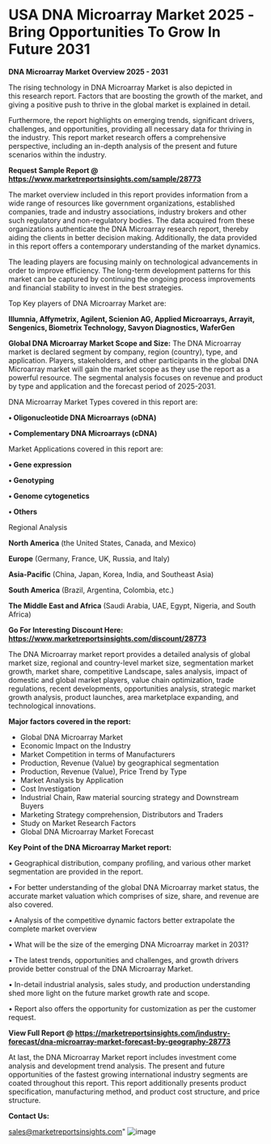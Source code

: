 # USA DNA Microarray Market 2025 -Bring Opportunities To Grow In Future 2031

<Strong> DNA Microarray Market Overview 2025 - 2031</strong>

The rising technology in DNA Microarray Market is also depicted in this research report. Factors that are boosting the growth of the market, and giving a positive push to thrive in the global market is explained in detail.

Furthermore, the report highlights on emerging trends, significant drivers, challenges, and opportunities, providing all necessary data for thriving in the industry. This report market research offers a comprehensive perspective, including an in-depth analysis of the present and future scenarios within the industry.

<strong>Request Sample Report @ <a href=https://www.marketreportsinsights.com/sample/28773>https://www.marketreportsinsights.com/sample/28773</a></strong>

The market overview included in this report provides information from a wide range of resources like government organizations, established companies, trade and industry associations, industry brokers and other such regulatory and non-regulatory bodies. The data acquired from these organizations authenticate the DNA Microarray research report, thereby aiding the clients in better decision making. Additionally, the data provided in this report offers a contemporary understanding of the market dynamics.

The leading players are focusing mainly on technological advancements in order to improve efficiency. The long-term development patterns for this market can be captured by continuing the ongoing process improvements and financial stability to invest in the best strategies.

Top Key players of DNA Microarray Market are:

<strong>Illumnia, Affymetrix, Agilent, Scienion AG, Applied Microarrays, Arrayit, Sengenics, Biometrix Technology, Savyon Diagnostics, WaferGen</strong>

<strong><b>Global DNA Microarray Market Scope and Size:</b></strong>
The DNA Microarray market is declared segment by company, region (country), type, and application. Players, stakeholders, and other participants in the global DNA Microarray market will gain the market scope as they use the report as a powerful resource. The segmental analysis focuses on revenue and product by type and application and the forecast period of 2025-2031.

DNA Microarray Market Types covered in this report are:

<strong>• Oligonucleotide DNA Microarrays (oDNA)

• Complementary DNA Microarrays (cDNA)</strong>

Market Applications covered in this report are:

<strong>• Gene expression

• Genotyping

• Genome cytogenetics

• Others</strong> 

Regional Analysis

<strong>North America</strong> (the United States, Canada, and Mexico)

<strong>Europe</strong> (Germany, France, UK, Russia, and Italy)

<strong>Asia-Pacific</strong> (China, Japan, Korea, India, and Southeast Asia)

<strong>South America</strong> (Brazil, Argentina, Colombia, etc.)

<strong>The Middle East and Africa</strong> (Saudi Arabia, UAE, Egypt, Nigeria, and South Africa)

<strong>Go For Interesting Discount Here: <a href=https://www.marketreportsinsights.com/discount/28773>https://www.marketreportsinsights.com/discount/28773</a></strong>

The DNA Microarray market report provides a detailed analysis of global market size, regional and country-level market size, segmentation market growth, market share, competitive Landscape, sales analysis, impact of domestic and global market players, value chain optimization, trade regulations, recent developments, opportunities analysis, strategic market growth analysis, product launches, area marketplace expanding, and technological innovations.

<strong><b>Major factors covered in the report:</b></strong>
<ul>
  <li>Global DNA Microarray Market </li>
  <li>Economic Impact on the Industry</li>
  <li>Market Competition in terms of Manufacturers</li>
  <li>Production, Revenue (Value) by geographical segmentation</li>
  <li>Production, Revenue (Value), Price Trend by Type</li>
  <li>Market Analysis by Application</li>
  <li>Cost Investigation</li>
  <li>Industrial Chain, Raw material sourcing strategy and Downstream Buyers</li>
  <li>Marketing Strategy comprehension, Distributors and Traders</li>
  <li>Study on Market Research Factors</li>
  <li>Global DNA Microarray Market Forecast</li>
</ul>

<strong><b>Key Point of the DNA Microarray Market report:</b></strong>

• Geographical distribution, company profiling, and various other market segmentation are provided in the report.

• For better understanding of the global DNA Microarray market status, the accurate market valuation which comprises of size, share, and revenue are also covered.

• Analysis of the competitive dynamic factors better extrapolate the complete market overview

• What will be the size of the emerging DNA Microarray market in 2031?

• The latest trends, opportunities and challenges, and growth drivers provide better construal of the DNA Microarray Market.

• In-detail industrial analysis, sales study, and production understanding shed more light on the future market growth rate and scope.

• Report also offers the opportunity for customization as per the customer request.

<strong><b>View Full Report @ <a href=https://marketreportsinsights.com/industry-forecast/dna-microarray-market-forecast-by-geography-28773>https://marketreportsinsights.com/industry-forecast/dna-microarray-market-forecast-by-geography-28773</a></b></strong>


At last, the DNA Microarray Market report includes investment come analysis and development trend analysis. The present and future opportunities of the fastest growing international industry segments are coated throughout this report. This report additionally presents product specification, manufacturing method, and product cost structure, and price structure.

<strong>Contact Us:</strong>

sales@marketreportsinsights.com"
![image](https://github.com/user-attachments/assets/2b5553ca-0100-4e4f-99e4-cf9c89f2ae19)
